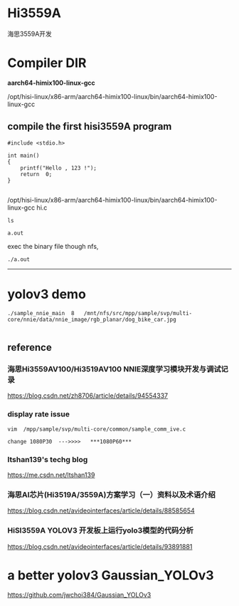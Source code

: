 # Hi3559A
海思3559A开发


#  Compiler DIR
**aarch64-himix100-linux-gcc**   

/opt/hisi-linux/x86-arm/aarch64-himix100-linux/bin/aarch64-himix100-linux-gcc


##  compile the first hisi3559A program
```
#include <stdio.h>

int main()
{
	printf("Hello , 123 !");
	return  0;
}


```



/opt/hisi-linux/x86-arm/aarch64-himix100-linux/bin/aarch64-himix100-linux-gcc  hi.c


```
ls 

a.out

```

exec the binary file though nfs,
```
./a.out 

```


---------------------

#  yolov3 demo

```
./sample_nnie_main  8   /mnt/nfs/src/mpp/sample/svp/multi-core/nnie/data/nnie_image/rgb_planar/dog_bike_car.jpg


```



##  reference  

###  海思Hi3559AV100/Hi3519AV100 NNIE深度学习模块开发与调试记录 
https://blog.csdn.net/zh8706/article/details/94554337     


###  display rate issue
```
vim  /mpp/sample/svp/multi-core/common/sample_comm_ive.c

change 1080P30  --->>>>   ***1080P60***

```


###   ltshan139's techg blog 

https://me.csdn.net/ltshan139  

###  海思AI芯片(Hi3519A/3559A)方案学习（一）资料以及术语介绍
https://blog.csdn.net/avideointerfaces/article/details/88585654    


###  HiSI3559A   YOLOV3   开发板上运行yolo3模型的代码分析


https://blog.csdn.net/avideointerfaces/article/details/93891881



 #   a better yolov3   Gaussian_YOLOv3
 
 https://github.com/jwchoi384/Gaussian_YOLOv3

